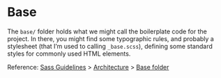 # Base

The `base/` folder holds what we might call the boilerplate code for the
project. In there, you might find some typographic rules, and probably a
stylesheet (that I’m used to calling `_base.scss`), defining some standard
styles for commonly used HTML elements.

Reference: [Sass Guidelines](http://sass-guidelin.es/) >
[Architecture](http://sass-guidelin.es/#architecture) >
[Base folder](http://sass-guidelin.es/#base-folder)
